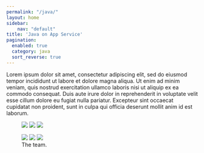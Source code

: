 ```yaml
---
permalink: "/java/"
layout: home
sidebar:
    nav: "default"
title: 'Java on App Service'
pagination: 
  enabled: true
  category: java
  sort_reverse: true
---
```


Lorem ipsum dolor sit amet, consectetur adipiscing elit, sed do eiusmod tempor incididunt ut labore et dolore magna aliqua. Ut enim ad minim veniam, quis nostrud exercitation ullamco laboris nisi ut aliquip ex ea commodo consequat. Duis aute irure dolor in reprehenderit in voluptate velit esse cillum dolore eu fugiat nulla pariatur. Excepteur sint occaecat cupidatat non proident, sunt in culpa qui officia deserunt mollit anim id est laborum.

<figure class="third">
	<img src="https://encrypted-tbn0.gstatic.com/images?q=tbn%3AANd9GcSEgsMyptYjVKQ8wQlk57uGoKZ8zUnfGoo_nBPdbdcx3iabmL3U&usqp=CAU">
	<img src="https://encrypted-tbn0.gstatic.com/images?q=tbn%3AANd9GcSEgsMyptYjVKQ8wQlk57uGoKZ8zUnfGoo_nBPdbdcx3iabmL3U&usqp=CAU">
	<img src="https://encrypted-tbn0.gstatic.com/images?q=tbn%3AANd9GcSEgsMyptYjVKQ8wQlk57uGoKZ8zUnfGoo_nBPdbdcx3iabmL3U&usqp=CAU">
</figure>

<figure class="third">
	<img src="https://encrypted-tbn0.gstatic.com/images?q=tbn%3AANd9GcSEgsMyptYjVKQ8wQlk57uGoKZ8zUnfGoo_nBPdbdcx3iabmL3U&usqp=CAU">
	<img src="https://encrypted-tbn0.gstatic.com/images?q=tbn%3AANd9GcSEgsMyptYjVKQ8wQlk57uGoKZ8zUnfGoo_nBPdbdcx3iabmL3U&usqp=CAU">
	<img src="https://encrypted-tbn0.gstatic.com/images?q=tbn%3AANd9GcSEgsMyptYjVKQ8wQlk57uGoKZ8zUnfGoo_nBPdbdcx3iabmL3U&usqp=CAU">
	<figcaption>The team.</figcaption>
</figure>